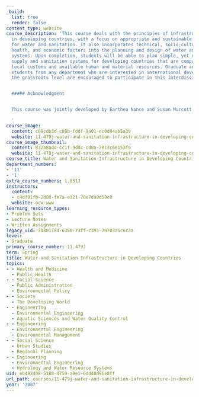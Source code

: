 ```yaml
---
_build:
  list: true
  render: false
content_type: website
course_description: 'This course deals with the principles of infrastructure planning
  in developing countries, with a focus on appropriate and sustainable technologies
  for water and sanitation. It also incorporates technical, socio-cultural, public
  health, and economic factors into the planning and design of water and sanitation
  systems. Upon completion, students will be able to plan simple, yet reliable, water
  supply and sanitation systems for developing countries that are compatible with
  local customs and available human and material resources. Graduate and upper division
  students from any department who are interested in international development at
  the grassroots level are encouraged to participate in this interdisciplinary subject.


  ##### Acknowledgment


  This course was jointly developed by Earthea Nance and Susan Murcott in Spring 2006.

  '
course_image:
  content: c09cdb3d-c08b-fddf-9a01-ec0d94ab5a39
  website: 11-479j-water-and-sanitation-infrastructure-in-developing-countries-spring-2007
course_image_thumbnail:
  content: 832a8add-cc1f-9ddc-cd8a-2813c66153f9
  website: 11-479j-water-and-sanitation-infrastructure-in-developing-countries-spring-2007
course_title: Water and Sanitation Infrastructure in Developing Countries
department_numbers:
- '11'
- '1'
extra_course_numbers: 1.851J
instructors:
  content:
  - c4df01fb-2d88-fe7a-e321-70e7da8d58c8
  website: ocw-www
learning_resource_types:
- Problem Sets
- Lecture Notes
- Written Assignments
legacy_uid: 30801184-6356-73ff-c391-79703a5c6c3a
level:
- Graduate
primary_course_number: 11.479J
term: Spring
title: Water and Sanitation Infrastructure in Developing Countries
topics:
- - Health and Medicine
  - Public Health
- - Social Science
  - Public Administration
  - Environmental Policy
- - Society
  - The Developing World
- - Engineering
  - Environmental Engineering
  - Aquatic Sciences and Water Quality Control
- - Engineering
  - Environmental Engineering
  - Environmental Management
- - Social Science
  - Urban Studies
  - Regional Planning
- - Engineering
  - Environmental Engineering
  - Hydrology and Water Resource Systems
uid: eb492408-5188-4759-a9e1-6dd48d96e8ff
url_path: courses/11-479j-water-and-sanitation-infrastructure-in-developing-countries-spring-2007
year: '2007'
---
```

